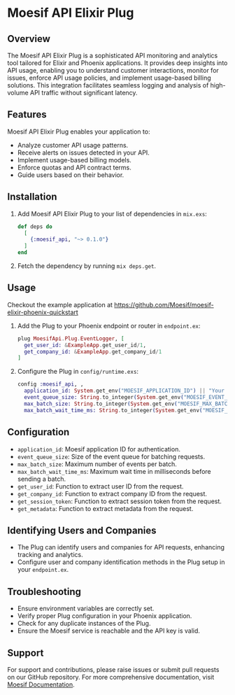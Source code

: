 # Moesif API Elixir Plug

## Overview

The Moesif API Elixir Plug is a sophisticated API monitoring and analytics tool tailored for Elixir and Phoenix applications. It provides deep insights into API usage, enabling you to understand customer interactions, monitor for issues, enforce API usage policies, and implement usage-based billing solutions. This integration facilitates seamless logging and analysis of high-volume API traffic without significant latency.

## Features

Moesif API Elixir Plug enables your application to:

- Analyze customer API usage patterns.
- Receive alerts on issues detected in your API.
- Implement usage-based billing models.
- Enforce quotas and API contract terms.
- Guide users based on their behavior.

## Installation

1. Add Moesif API Elixir Plug to your list of dependencies in `mix.exs`:

   ```elixir
   def deps do
     [
       {:moesif_api, "~> 0.1.0"}
     ]
   end
   ```

2. Fetch the dependency by running `mix deps.get`.

## Usage

Checkout the example application at https://github.com/Moesif/moesif-elixir-phoenix-quickstart

1. Add the Plug to your Phoenix endpoint or router in `endpoint.ex`:

   ```elixir
   plug MoesifApi.Plug.EventLogger, [
     get_user_id: &ExampleApp.get_user_id/1,
     get_company_id: &ExampleApp.get_company_id/1
   ]
   ```

2. Configure the Plug in `config/runtime.exs`:

   ```elixir
   config :moesif_api, ,
     application_id: System.get_env("MOESIF_APPLICATION_ID") || "Your Moesif Application ID",
     event_queue_size: String.to_integer(System.get_env("MOESIF_EVENT_QUEUE_SIZE") || "100000"),
     max_batch_size: String.to_integer(System.get_env("MOESIF_MAX_BATCH_SIZE") || "10"),
     max_batch_wait_time_ms: String.to_integer(System.get_env("MOESIF_MAX_BATCH_WAIT_TIME_MS") || "2000")
   ```

## Configuration

- `application_id`: Moesif application ID for authentication.
- `event_queue_size`: Size of the event queue for batching requests.
- `max_batch_size`: Maximum number of events per batch.
- `max_batch_wait_time_ms`: Maximum wait time in milliseconds before sending a batch.
- `get_user_id`: Function to extract user ID from the request.
- `get_company_id`: Function to extract company ID from the request.
- `get_session_token`: Function to extract session token from the request.
- `get_metadata`: Function to extract metadata from the request.

## Identifying Users and Companies

- The Plug can identify users and companies for API requests, enhancing tracking and analytics.
- Configure user and company identification methods in the Plug setup in your `endpoint.ex`.

## Troubleshooting

- Ensure environment variables are correctly set.
- Verify proper Plug configuration in your Phoenix application.
- Check for any duplicate instances of the Plug.
- Ensure the Moesif service is reachable and the API key is valid.

## Support

For support and contributions, please raise issues or submit pull requests on our GitHub repository. For more comprehensive documentation, visit [Moesif Documentation](https://www.moesif.com/docs/).
